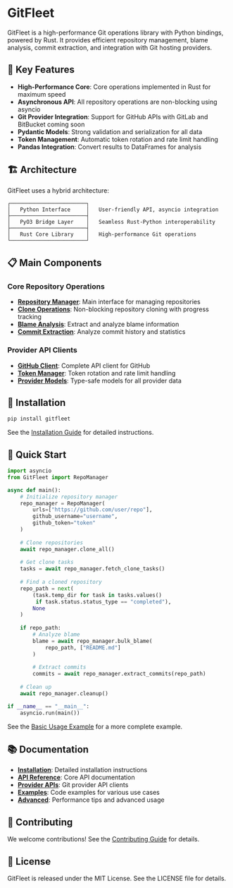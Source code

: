 # GitFleet

GitFleet is a high-performance Git operations library with Python bindings, powered by Rust. It provides efficient repository management, blame analysis, commit extraction, and integration with Git hosting providers.

## 🚀 Key Features

- **High-Performance Core**: Core operations implemented in Rust for maximum speed
- **Asynchronous API**: All repository operations are non-blocking using asyncio
- **Git Provider Integration**: Support for GitHub APIs with GitLab and BitBucket coming soon
- **Pydantic Models**: Strong validation and serialization for all data
- **Token Management**: Automatic token rotation and rate limit handling
- **Pandas Integration**: Convert results to DataFrames for analysis

## 🏗️ Architecture

GitFleet uses a hybrid architecture:

```
┌────────────────────────┐
│   Python Interface     │   User-friendly API, asyncio integration
├────────────────────────┤
│   PyO3 Bridge Layer    │   Seamless Rust-Python interoperability
├────────────────────────┤
│   Rust Core Library    │   High-performance Git operations
└────────────────────────┘
```

## 📋 Main Components

### Core Repository Operations

- [**Repository Manager**](RepoManager.md): Main interface for managing repositories
- [**Clone Operations**](api/clone-monitoring.md): Non-blocking repository cloning with progress tracking
- [**Blame Analysis**](api/blame-commit.md): Extract and analyze blame information
- [**Commit Extraction**](api/blame-commit.md): Analyze commit history and statistics

### Provider API Clients

- [**GitHub Client**](providers/github.md): Complete API client for GitHub
- [**Token Manager**](token-management.md): Token rotation and rate limit handling
- [**Provider Models**](providers/models.md): Type-safe models for all provider data

## 🔧 Installation

```bash
pip install gitfleet
```

See the [Installation Guide](installation.md) for detailed instructions.

## 🚦 Quick Start

```python
import asyncio
from GitFleet import RepoManager

async def main():
    # Initialize repository manager
    repo_manager = RepoManager(
        urls=["https://github.com/user/repo"],
        github_username="username",
        github_token="token"
    )
    
    # Clone repositories
    await repo_manager.clone_all()
    
    # Get clone tasks
    tasks = await repo_manager.fetch_clone_tasks()
    
    # Find a cloned repository
    repo_path = next(
        (task.temp_dir for task in tasks.values() 
         if task.status.status_type == "completed"),
        None
    )
    
    if repo_path:
        # Analyze blame
        blame = await repo_manager.bulk_blame(
            repo_path, ["README.md"]
        )
        
        # Extract commits
        commits = await repo_manager.extract_commits(repo_path)
    
    # Clean up
    await repo_manager.cleanup()

if __name__ == "__main__":
    asyncio.run(main())
```

See the [Basic Usage Example](examples/basic-usage.md) for a more complete example.

## 📚 Documentation

- [**Installation**](installation.md): Detailed installation instructions
- [**API Reference**](api/index.md): Core API documentation
- [**Provider APIs**](providers/index.md): Git provider API clients
- [**Examples**](examples/basic-usage.md): Code examples for various use cases
- [**Advanced**](advanced/performance.md): Performance tips and advanced usage

## 🤝 Contributing

We welcome contributions! See the [Contributing Guide](development/contributing.md) for details.

## 📄 License

GitFleet is released under the MIT License. See the LICENSE file for details.
